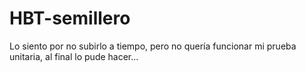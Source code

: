 # HBT-semillero 
Lo siento por no subirlo a tiempo, pero no quería funcionar mi prueba unitaria, al final lo pude hacer...

